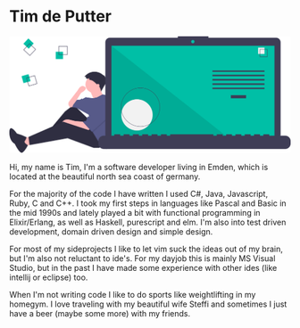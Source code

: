 # Tim de Putter

![title image](https://raw.githubusercontent.com/timdeputter/timdeputter/master/undraw_code_thinking_1jeh.svg)

Hi, my name is Tim, I'm a software developer living in Emden, which is located at the beautiful north sea coast of germany.

For the majority of the code I have written I used C#, Java, Javascript, Ruby, C and C++. I took my first steps in languages like Pascal and Basic in the mid 1990s and lately played a bit with functional programming in Elixir/Erlang, as well as Haskell, purescript and elm.
I'm also into test driven development, domain driven design and simple design.

For most of my sideprojects I like to let vim suck the ideas out of my brain, but I'm also not reluctant to ide's. For my dayjob this is mainly MS Visual Studio, but in the past I have made some experience with other ides (like intellij or eclipse) too.

When I'm not writing code I like to do sports like weightlifting in my homegym. I love traveling with my beautiful wife Steffi and sometimes I just have a beer (maybe some more) with my friends.
